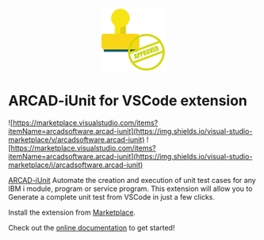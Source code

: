 <div style="text-align:center">
    <img src="./docs/media/logo.png" />
</div>

# ARCAD-iUnit for VSCode extension
![https://marketplace.visualstudio.com/items?itemName=arcadsoftware.arcad-iunit](https://img.shields.io/visual-studio-marketplace/v/arcadsoftware.arcad-iunit)
![https://marketplace.visualstudio.com/items?itemName=arcadsoftware.arcad-iunit](https://img.shields.io/visual-studio-marketplace/i/arcadsoftware.arcad-iunit)

[ARCAD-iUnit](https://www.arcadsoftware.com/products/arcad-i-unit-ibm-i-unit-testing/) Automate the creation and execution of unit test cases for any IBM i module, program or service program. 
This extension will allow you to Generate a complete unit test from VSCode in just a few clicks.

Install the extension from [Marketplace](https://marketplace.visualstudio.com/items?itemName=arcadsoftware.arcad-iunit).

Check out the [online documentation](https://arcad-software.github.io/iunit-vscode) to get started!